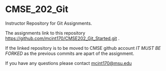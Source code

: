 # CMSE_202_Git
Instructor Repository for Git Assignments. 

The assignments link to this repository https://github.com/mcint170/CMSE202_Git_Started.git . 

If the linked repository is to be moved to CMSE github account *IT MUST BE FORKED* as the previous commits are apart of the assignment.

If you have any questions please contact mcint170@msu.edu
